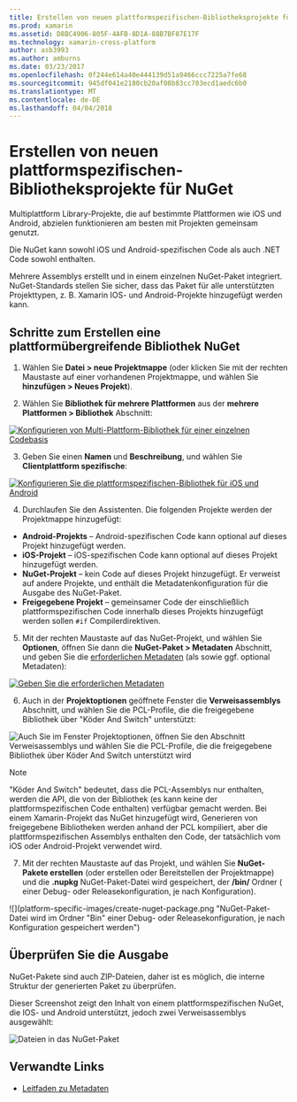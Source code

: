 ```yaml
---
title: Erstellen von neuen plattformspezifischen-Bibliotheksprojekte für NuGet
ms.prod: xamarin
ms.assetid: D8BC4906-805F-4AFB-8D1A-88B7BF87E17F
ms.technology: xamarin-cross-platform
author: asb3993
ms.author: amburns
ms.date: 03/23/2017
ms.openlocfilehash: 0f244e614a40e444139d51a9466ccc7225a7fe68
ms.sourcegitcommit: 945df041e2180cb20af08b83cc703ecd1aedc6b0
ms.translationtype: MT
ms.contentlocale: de-DE
ms.lasthandoff: 04/04/2018
---
```

# <a name="creating-new-platform-specific-library-projects-for-nuget"></a>Erstellen von neuen plattformspezifischen-Bibliotheksprojekte für NuGet

Multiplattform Library-Projekte, die auf bestimmte Plattformen wie iOS und Android, abzielen funktionieren am besten mit Projekten gemeinsam genutzt.

Die NuGet kann sowohl iOS und Android-spezifischen Code als auch .NET Code sowohl enthalten.

Mehrere Assemblys erstellt und in einem einzelnen NuGet-Paket integriert. NuGet-Standards stellen Sie sicher, dass das Paket für alle unterstützten Projekttypen, z. B. Xamarin IOS- und Android-Projekte hinzugefügt werden kann.

## <a name="steps-to-create-a-cross-platform-library-nuget"></a>Schritte zum Erstellen eine plattformübergreifende Bibliothek NuGet

1. Wählen Sie **Datei > neue Projektmappe** (oder klicken Sie mit der rechten Maustaste auf einer vorhandenen Projektmappe, und wählen Sie **hinzufügen > Neues Projekt**).

2. Wählen Sie **Bibliothek für mehrere Plattformen** aus der **mehrere Plattformen > Bibliothek** Abschnitt:

  [![](platform-specific-images/mulitplatform-library-sml.png "Konfigurieren von Multi-Plattform-Bibliothek für einer einzelnen Codebasis")](platform-specific-images/multiplatform-library.png#lightbox)

3. Geben Sie einen **Namen** und **Beschreibung**, und wählen Sie **Clientplattform spezifische**:

  [![](platform-specific-images/specific-configure-sml.png "Konfigurieren Sie die plattformspezifischen-Bibliothek für iOS und Android")](platform-specific-images/specific-configure.png#lightbox)

4. Durchlaufen Sie den Assistenten. Die folgenden Projekte werden der Projektmappe hinzugefügt:

  - **Android-Projekts** – Android-spezifischen Code kann optional auf dieses Projekt hinzugefügt werden.
  - **iOS-Projekt** – iOS-spezifischen Code kann optional auf dieses Projekt hinzugefügt werden.
  - **NuGet-Projekt** – kein Code auf dieses Projekt hinzugefügt. Er verweist auf andere Projekte, und enthält die Metadatenkonfiguration für die Ausgabe des NuGet-Paket.
  - **Freigegebene Projekt** – gemeinsamer Code der einschließlich plattformspezifischen Code innerhalb dieses Projekts hinzugefügt werden sollen `#if` Compilerdirektiven.

5. Mit der rechten Maustaste auf das NuGet-Projekt, und wählen Sie **Optionen**, öffnen Sie dann die **NuGet-Paket > Metadaten** Abschnitt, und geben Sie die [erforderlichen Metadaten](~/cross-platform/app-fundamentals/nuget-multiplatform-libraries/metadata.md) (als sowie ggf. optional Metadaten):

  [![](platform-specific-images/specific-metadata-sml.png "Geben Sie die erforderlichen Metadaten")](platform-specific-images/specific-metadata.png#lightbox)

6. Auch in der **Projektoptionen** geöffnete Fenster die **Verweisassemblys** Abschnitt, und wählen Sie die PCL-Profile, die die freigegebene Bibliothek über "Köder And Switch" unterstützt:

  ![](platform-specific-images/specific-reference-assemblies.png "Auch Sie im Fenster Projektoptionen, öffnen Sie den Abschnitt Verweisassemblys und wählen Sie die PCL-Profile, die die freigegebene Bibliothek über Köder And Switch unterstützt wird")

  > [!NOTE]
> "Köder And Switch" bedeutet, dass die PCL-Assemblys nur enthalten, werden die API, die von der Bibliothek (es kann keine der plattformspezifischen Code enthalten) verfügbar gemacht werden. Bei einem Xamarin-Projekt das NuGet hinzugefügt wird, Generieren von freigegebene Bibliotheken werden anhand der PCL kompiliert, aber die plattformspezifischen Assemblys enthalten den Code, der tatsächlich vom iOS oder Android-Projekt verwendet wird.

7. Mit der rechten Maustaste auf das Projekt, und wählen Sie **NuGet-Pakete erstellen** (oder erstellen oder Bereitstellen der Projektmappe) und die **.nupkg** NuGet-Paket-Datei wird gespeichert, der **/bin/** Ordner ( einer Debug- oder Releasekonfiguration, je nach Konfiguration).

  ![](platform-specific-images/create-nuget-package.png "NuGet-Paket-Datei wird im Ordner "Bin" einer Debug- oder Releasekonfiguration, je nach Konfiguration gespeichert werden")


## <a name="verifying-the-output"></a>Überprüfen Sie die Ausgabe

NuGet-Pakete sind auch ZIP-Dateien, daher ist es möglich, die interne Struktur der generierten Paket zu überprüfen.

Dieser Screenshot zeigt den Inhalt von einem plattformspezifischen NuGet, die IOS- und Android unterstützt, jedoch zwei Verweisassemblys ausgewählt:

![](platform-specific-images/nuget-output.png "Dateien in das NuGet-Paket")


## <a name="related-links"></a>Verwandte Links

- [Leitfaden zu Metadaten](~/cross-platform/app-fundamentals/nuget-multiplatform-libraries/metadata.md)
